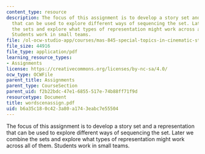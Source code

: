 ```yaml
---
content_type: resource
description: The focus of this assignment is to develop a story set and a representation
  that can be used to explore different ways of sequencing the set. Later we combine
  the sets and explore what types of representation might work across all of them.
  Students work in small teams.
file: /ol-ocw-studio-app/courses/mas-845-special-topics-in-cinematic-storytelling-spring-2004/b6a35c180c423a80a1743eabc7e55504_wordscenassign.pdf
file_size: 44916
file_type: application/pdf
learning_resource_types:
- Assignments
license: https://creativecommons.org/licenses/by-nc-sa/4.0/
ocw_type: OCWFile
parent_title: Assignments
parent_type: CourseSection
parent_uid: f2b22bdc-47e1-6855-517e-74b88ff71f9d
resourcetype: Document
title: wordscenassign.pdf
uid: b6a35c18-0c42-3a80-a174-3eabc7e55504
---
```

The focus of this assignment is to develop a story set and a representation that can be used to explore different ways of sequencing the set. Later we combine the sets and explore what types of representation might work across all of them. Students work in small teams.